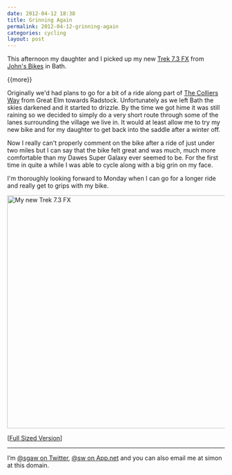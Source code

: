 ```yaml
---
date: 2012-04-12 18:38
title: Grinning Again
permalink: 2012-04-12-grinning-again
categories: cycling
layout: post
---
```


This afternoon my daughter and I picked up my new [Trek 7.3 FX](http://www.trekbikes.com/uk/en/bikes/town/recreation/fx/7_3_fx/) from [John's Bikes](http://www.johnsbikes.co.uk) in Bath.

{{more}}

Originally we'd had plans to go for a bit of a ride along part of [The Colliers Way](http://www.sustrans.org.uk/sustrans-near-you/south-west/easy-rides-in-the-south-west/colliers-way) from Great Elm towards Radstock. Unfortunately as we left Bath the skies darkened and it started to drizzle. By the time we got hime it was still raining so we decided to simply do a very short route through some of the lanes surrounding the village we live in. It would at least allow me to try my new bike and for my daughter to get back into the saddle after a winter off.

Now I really can't properly comment on the bike after a ride of just under two miles but I can say that the bike felt great and was much, much more comfortable than my Dawes Super Galaxy ever seemed to be. For the first time in quite a while I was able to cycle along with a big grin on my face.

I'm thoroughly looking forward to Monday when I can go for a longer ride and really get to grips with my bike.

<img src="http://images.swwritings.com/2012-04-12-grinning-again.jpg" alt="My new Trek 7.3 FX" width="540" />

[<a href="http://images.swwritings.com/2012-04-12-grinning-again.jpg" target="_blank">Full Sized Version</a>]

---

I’m [@sgaw on Twitter](http://twitter.com/sgaw), [@sw on App.net](https://alpha.app.net/sw) and you can also email me at simon at this domain.